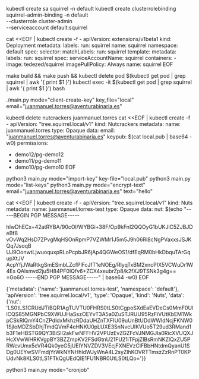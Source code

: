 kubectl create sa squirrel -n default
kubectl create clusterrolebinding squirrel-admin-binding -n default \
    --clusterrole cluster-admin \
    --serviceaccount default:squirrel

cat <<EOF | kubectl create -f -
apiVersion: extensions/v1beta1
kind: Deployment
metadata:
  labels:
    run: squirrel
  name: squirrel
  namespace: default
spec:
  selector:
    matchLabels:
      run: squirrel
  template:
    metadata:
      labels:
        run: squirrel
    spec:
      serviceAccountName: squirrel
      containers:
      - image: tedezed/squirrel
        imagePullPolicy: Always
        name: squirrel
EOF

make build && make push && kubectl delete pod $(kubectl get pod | grep squirrel | awk '{ print $1 }')
kubectl exec -it $(kubectl get pod | grep squirrel | awk '{ print $1 }') bash

./main.py mode="client-create-key" key_file="local" email="juanmanuel.torres@aventurabinaria.es"

kubectl delete nutcrackers juanmanuel.torres
cat <<EOF | kubectl create -f -
apiVersion: "tree.squirrel.local/v1"
kind: Nutcrackers
metadata:
  name: juanmanuel.torres
type: Opaque
data:
  email: "juanmanuel.torres@aventurabinaria.es"
  keypub: $(cat local.pub | base64 -w0)
permissions:
  - demo12/pg-demo12
  - demo11/pg-demo11
  - demo10/pg-demo10
EOF

python3 main.py mode="import-key" key-file="local.pub"
python3 main.py mode="list-keys"
python3 main.py mode="encrypt-text" email="juanmanuel.torres@aventurabinaria.es" text="hello"

cat <<EOF | kubectl create -f -
apiVersion: "tree.squirrel.local/v1"
kind: Nuts
metadata:
  name: juanmanuel.torres-test
type: Opaque
data:
  nut: $(echo "-----BEGIN PGP MESSAGE-----

hIwDhECx+42atRYBA/90cOl/WYBGi+38F/Op9kFnI2QQOyG1bUKJlC5ZJBJDeBf8
vOvWq2HsD7ZPvgMqHSOnRpmP7VZWMr1J5m5J9h06Rl8cNgPVaxxsJSJKQq7JsoqB
UJ9OonwtLjwuoquxpRLoPcpbJR6jAp4QGWeOS1/dfEqRM0bHkDbquTArGqupXtJV
AcpYfjJWaRtkgSmESmbLZcfPlFcJfT1eNOEg/RlyqTxBM2xncPIX5VCWuDr1W4Es
QAlsmvd2ju5H84PF0IQfv6+ZCX4xeubrZp8/k2fXJ9TSNk3g4g==
=Go6O
-----END PGP MESSAGE-----" | base64 -w0)
EOF

{'metadata': {'name': 'juanmanuel.torres-test', 'namespace': 'default'}, 'apiVersion': 'tree.squirrel.local/v1', 'type': 'Opaque', 'kind': 'Nuts', 'data': {'nut': 'LS0tLS1CRUdJTiBQR1AgTUVTU0FHRS0tLS0tCgpoSXdEaEVDeCs0MmF0UllCQS85MGNPbC9XWUJHaSszOEYvT3A5a0ZuSTJRUU95RzFiVUtKbEM1WkpCSkRlQmY4CnZPdldxMkhzRDdaUHZnTXFIU09uUnBtUDdWWldNcjFKNW01SjloMDZSbDhjTmdQVmF4eHNKU0pLUXE3SnNvcUIKVUo5T29ud3RMand1b3F1eHBSTG9QY3BiSlI2akFwNFFHV2VPUzEvZGZFcVJNMGJIa0RicXVUQXJHcXVwWHRKVgpBY3BZZmpKV2FSdGtnU21FU21iTFpjZlBsRmNKZlQxZU5PRWcvUmx5cVR4Qk0yeG5jUElYNVZDV3VEcjFXNEVzClFBbHNtdmQyanU1SDg0UEYwSVFmdjYrWkNYNHhldWJyWnA4L2syZlhKOVRTTmszZzRnPT0KPUdvNk8KLS0tLS1FTkQgUEdQIE1FU1NBR0UtLS0tLQo='}}

python3 main.py mode="cronjob"